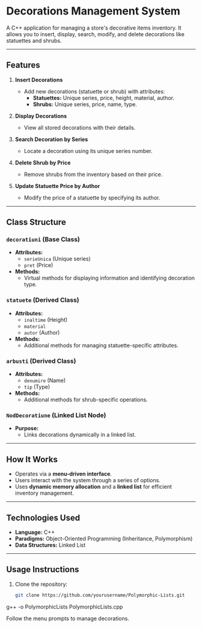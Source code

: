 # Decorations Management System

A C++ application for managing a store's decorative items inventory. It allows you to insert, display, search, modify, and delete decorations like statuettes and shrubs.

---

## Features

1. **Insert Decorations**
   - Add new decorations (statuette or shrub) with attributes:
     - **Statuettes:** Unique series, price, height, material, author.
     - **Shrubs:** Unique series, price, name, type.

2. **Display Decorations**
   - View all stored decorations with their details.

3. **Search Decoration by Series**
   - Locate a decoration using its unique series number.

4. **Delete Shrub by Price**
   - Remove shrubs from the inventory based on their price.

5. **Update Statuette Price by Author**
   - Modify the price of a statuette by specifying its author.

---

## Class Structure

### `decoratiuni` (Base Class)
- **Attributes:** 
  - `serieUnica` (Unique series)
  - `pret` (Price)
- **Methods:** 
  - Virtual methods for displaying information and identifying decoration type.

### `statuete` (Derived Class)
- **Attributes:** 
  - `inaltime` (Height)
  - `material`
  - `autor` (Author)
- **Methods:** 
  - Additional methods for managing statuette-specific attributes.

### `arbusti` (Derived Class)
- **Attributes:** 
  - `denumire` (Name)
  - `tip` (Type)
- **Methods:** 
  - Additional methods for shrub-specific operations.

### `NodDecoratiune` (Linked List Node)
- **Purpose:** 
  - Links decorations dynamically in a linked list.

---

## How It Works

- Operates via a **menu-driven interface**.
- Users interact with the system through a series of options.
- Uses **dynamic memory allocation** and a **linked list** for efficient inventory management.

---

## Technologies Used

- **Language:** C++  
- **Paradigms:** Object-Oriented Programming (Inheritance, Polymorphism)  
- **Data Structures:** Linked List  

---

## Usage Instructions

1. Clone the repository:  
   ```bash
   git clone https://github.com/yourusername/Polymorphic-Lists.git

g++ -o PolymorphicLists PolymorphicLists.cpp

Follow the menu prompts to manage decorations.
